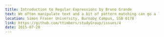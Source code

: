 ```yaml
---
title: Introduction to Regular Expressions by Bruno Grande
text: We often manipulate text and a bit of pattern matching can go a long way. Once equipped with the flexibility and power of regular expressions, you'll wonder how you ever got around without them.
location: Simon Fraser University, Burnaby Campus, SSB 6178
link: https://github.com/ttimbers/studyGroup/issues/4
date: 2015-07-28
---
```

